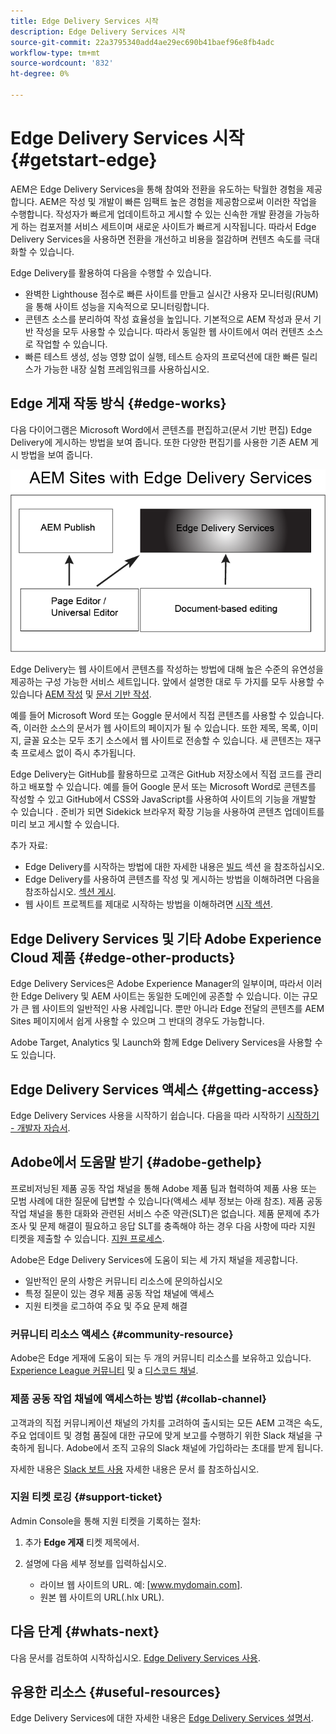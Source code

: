```yaml
---
title: Edge Delivery Services 시작
description: Edge Delivery Services 시작
source-git-commit: 22a3795340add4ae29ec690b41baef96e8fb4adc
workflow-type: tm+mt
source-wordcount: '832'
ht-degree: 0%

---
```



# Edge Delivery Services 시작 {#getstart-edge}

AEM은 Edge Delivery Services을 통해 참여와 전환을 유도하는 탁월한 경험을 제공합니다. AEM은 작성 및 개발이 빠른 임팩트 높은 경험을 제공함으로써 이러한 작업을 수행합니다. 작성자가 빠르게 업데이트하고 게시할 수 있는 신속한 개발 환경을 가능하게 하는 컴포저블 서비스 세트이며 새로운 사이트가 빠르게 시작됩니다. 따라서 Edge Delivery Services을 사용하면 전환을 개선하고 비용을 절감하며 컨텐츠 속도를 극대화할 수 있습니다.

Edge Delivery를 활용하여 다음을 수행할 수 있습니다.

* 완벽한 Lighthouse 점수로 빠른 사이트를 만들고 실시간 사용자 모니터링(RUM)을 통해 사이트 성능을 지속적으로 모니터링합니다.
* 콘텐츠 소스를 분리하여 작성 효율성을 높입니다. 기본적으로 AEM 작성과 문서 기반 작성을 모두 사용할 수 있습니다. 따라서 동일한 웹 사이트에서 여러 컨텐츠 소스로 작업할 수 있습니다.
* 빠른 테스트 생성, 성능 영향 없이 실행, 테스트 승자의 프로덕션에 대한 빠른 릴리스가 가능한 내장 실험 프레임워크를 사용하십시오.

## Edge 게재 작동 방식 {#edge-works}

다음 다이어그램은 Microsoft Word에서 콘텐츠를 편집하고(문서 기반 편집) Edge Delivery에 게시하는 방법을 보여 줍니다. 또한 다양한 편집기를 사용한 기존 AEM 게시 방법을 보여 줍니다.

![Edge 전달 아키텍처](assets/edgedelivery.png)

Edge Delivery는 웹 사이트에서 콘텐츠를 작성하는 방법에 대해 높은 수준의 유연성을 제공하는 구성 가능한 서비스 세트입니다. 앞에서 설명한 대로 두 가지를 모두 사용할 수 있습니다 [AEM 작성](https://experienceleague.adobe.com/docs/experience-manager-cloud-service/content/sites/authoring/getting-started/concepts.html) 및 [문서 기반 작성](https://www.hlx.live/docs/authoring).

예를 들어 Microsoft Word 또는 Goggle 문서에서 직접 콘텐츠를 사용할 수 있습니다. 즉, 이러한 소스의 문서가 웹 사이트의 페이지가 될 수 있습니다. 또한 제목, 목록, 이미지, 글꼴 요소는 모두 초기 소스에서 웹 사이트로 전송할 수 있습니다. 새 콘텐츠는 재구축 프로세스 없이 즉시 추가됩니다.

Edge Delivery는 GitHub를 활용하므로 고객은 GitHub 저장소에서 직접 코드를 관리하고 배포할 수 있습니다. 예를 들어 Google 문서 또는 Microsoft Word로 콘텐츠를 작성할 수 있고 GitHub에서 CSS와 JavaScript를 사용하여 사이트의 기능을 개발할 수 있습니다 . 준비가 되면 Sidekick 브라우저 확장 기능을 사용하여 콘텐츠 업데이트를 미리 보고 게시할 수 있습니다.

추가 자료:

* Edge Delivery를 시작하는 방법에 대한 자세한 내용은 [빌드](https://www.hlx.live/docs/#build) 섹션 을 참조하십시오.
* Edge Delivery를 사용하여 콘텐츠를 작성 및 게시하는 방법을 이해하려면 다음을 참조하십시오. [섹션 게시](https://www.hlx.live/docs/authoring).
* 웹 사이트 프로젝트를 제대로 시작하는 방법을 이해하려면 [시작 섹션](https://www.hlx.live/docs/#launch).

## Edge Delivery Services 및 기타 Adobe Experience Cloud 제품 {#edge-other-products}

Edge Delivery Services은 Adobe Experience Manager의 일부이며, 따라서 이러한 Edge Delivery 및 AEM 사이트는 동일한 도메인에 공존할 수 있습니다. 이는 규모가 큰 웹 사이트의 일반적인 사용 사례입니다. 뿐만 아니라 Edge 전달의 콘텐츠를 AEM Sites 페이지에서 쉽게 사용할 수 있으며 그 반대의 경우도 가능합니다.

Adobe Target, Analytics 및 Launch와 함께 Edge Delivery Services을 사용할 수도 있습니다.

## Edge Delivery Services 액세스 {#getting-access}

Edge Delivery Services 사용을 시작하기 쉽습니다. 다음을 따라 시작하기 [시작하기 - 개발자 자습서](https://www.hlx.live/developer/tutorial).

## Adobe에서 도움말 받기 {#adobe-gethelp}

프로비저닝된 제품 공동 작업 채널을 통해 Adobe 제품 팀과 협력하여 제품 사용 또는 모범 사례에 대한 질문에 답변할 수 있습니다(액세스 세부 정보는 아래 참조). 제품 공동 작업 채널을 통한 대화와 관련된 서비스 수준 약관(SLT)은 없습니다. 제품 문제에 추가 조사 및 문제 해결이 필요하고 응답 SLT를 충족해야 하는 경우 다음 사항에 따라 지원 티켓을 제출할 수 있습니다. [지원 프로세스](https://experienceleague.adobe.com/?lang=en&amp;support-tab=home#support).

Adobe은 Edge Delivery Services에 도움이 되는 세 가지 채널을 제공합니다.

* 일반적인 문의 사항은 커뮤니티 리소스에 문의하십시오
* 특정 질문이 있는 경우 제품 공동 작업 채널에 액세스
* 지원 티켓을 로그하여 주요 및 주요 문제 해결

### 커뮤니티 리소스 액세스 {#community-resource}

Adobe은 Edge 게재에 도움이 되는 두 개의 커뮤니티 리소스를 보유하고 있습니다. [Experience League 커뮤니티](https://adobe.ly/3RzitVw) 및 a [디스코드 채널](https://discord.gg/YFTKQK8M).

### 제품 공동 작업 채널에 액세스하는 방법 {#collab-channel}

고객과의 직접 커뮤니케이션 채널의 가치를 고려하여 출시되는 모든 AEM 고객은 속도, 주요 업데이트 및 경험 품질에 대한 규모에 맞게 보고를 수행하기 위한 Slack 채널을 구축하게 됩니다. Adobe에서 조직 고유의 Slack 채널에 가입하라는 초대를 받게 됩니다.

자세한 내용은 [Slack 보트 사용](https://www.hlx.live/docs/slack) 자세한 내용은 문서 를 참조하십시오.

### 지원 티켓 로깅 {#support-ticket}

Admin Console을 통해 지원 티켓을 기록하는 절차:

1. 추가 **Edge 게재** 티켓 제목에서.
2. 설명에 다음 세부 정보를 입력하십시오.

   * 라이브 웹 사이트의 URL. 예: [www.mydomain.com].
   * 원본 웹 사이트의 URL(.hlx URL).

## 다음 단계 {#whats-next}

다음 문서를 검토하여 시작하십시오. [Edge Delivery Services 사용](/help/edge/using.md).

## 유용한 리소스 {#useful-resources}

Edge Delivery Services에 대한 자세한 내용은 [Edge Delivery Services 설명서](https://www.hlx.live/docs/).
